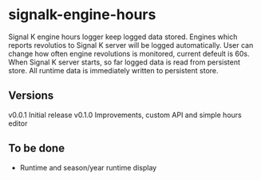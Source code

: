 # signalk-engine-hours

Signal K engine hours logger keep logged data stored. Engines which reports revolutios to Signal K server will be logged automatically. User can change how often engine revolutions is monitored, current defeult is 60s. When Signal K server starts, so far logged data is read from persistent store. All runtime data is immediately written to persistent store. 

## Versions
v0.0.1 Initial release
v0.1.0 Improvements, custom API and simple hours editor

## To be done
- Runtime and season/year runtime display  
